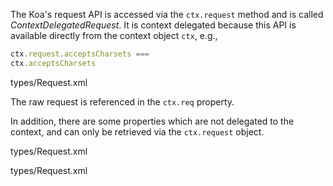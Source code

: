 The Koa's request API is accessed via the `ctx.request` method and is called _ContextDelegatedRequest_. It is context delegated because this API is available directly from the context object `ctx`, e.g.,

```js
ctx.request.acceptsCharsets ===
ctx.acceptsCharsets
```

<typedef narrow slimFunctions name="ContextDelegatedRequest">types/Request.xml</typedef>

The raw request is referenced in the `ctx.req` property.

In addition, there are some properties which are not delegated to the context, and can only be retrieved via the `ctx.request` object.

<typedef narrow name="BaseRequest">types/Request.xml</typedef>

<typedef narrow name="Request">types/Request.xml</typedef>

<!-- <typedef flatten narrow name="BaseRequest">types/Request.xml</typedef> -->

